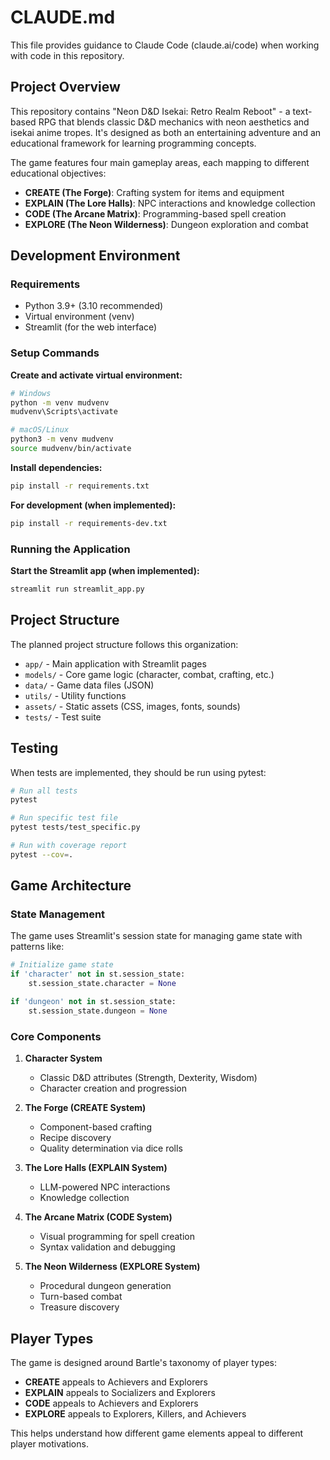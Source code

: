 # CLAUDE.md

This file provides guidance to Claude Code (claude.ai/code) when working with code in this repository.

## Project Overview

This repository contains "Neon D&D Isekai: Retro Realm Reboot" - a text-based RPG that blends classic D&D mechanics with neon aesthetics and isekai anime tropes. It's designed as both an entertaining adventure and an educational framework for learning programming concepts.

The game features four main gameplay areas, each mapping to different educational objectives:
- **CREATE (The Forge)**: Crafting system for items and equipment
- **EXPLAIN (The Lore Halls)**: NPC interactions and knowledge collection
- **CODE (The Arcane Matrix)**: Programming-based spell creation
- **EXPLORE (The Neon Wilderness)**: Dungeon exploration and combat

## Development Environment

### Requirements
- Python 3.9+ (3.10 recommended)
- Virtual environment (venv)
- Streamlit (for the web interface)

### Setup Commands

**Create and activate virtual environment:**
```bash
# Windows
python -m venv mudvenv
mudvenv\Scripts\activate

# macOS/Linux
python3 -m venv mudvenv
source mudvenv/bin/activate
```

**Install dependencies:**
```bash
pip install -r requirements.txt
```

**For development (when implemented):**
```bash
pip install -r requirements-dev.txt
```

### Running the Application

**Start the Streamlit app (when implemented):**
```bash
streamlit run streamlit_app.py
```

## Project Structure

The planned project structure follows this organization:
- `app/` - Main application with Streamlit pages
- `models/` - Core game logic (character, combat, crafting, etc.)
- `data/` - Game data files (JSON)
- `utils/` - Utility functions
- `assets/` - Static assets (CSS, images, fonts, sounds)
- `tests/` - Test suite

## Testing

When tests are implemented, they should be run using pytest:

```bash
# Run all tests
pytest

# Run specific test file
pytest tests/test_specific.py

# Run with coverage report
pytest --cov=.
```

## Game Architecture

### State Management
The game uses Streamlit's session state for managing game state with patterns like:

```python
# Initialize game state
if 'character' not in st.session_state:
    st.session_state.character = None

if 'dungeon' not in st.session_state:
    st.session_state.dungeon = None
```

### Core Components

1. **Character System**
   - Classic D&D attributes (Strength, Dexterity, Wisdom)
   - Character creation and progression

2. **The Forge (CREATE System)**
   - Component-based crafting
   - Recipe discovery
   - Quality determination via dice rolls

3. **The Lore Halls (EXPLAIN System)**
   - LLM-powered NPC interactions
   - Knowledge collection

4. **The Arcane Matrix (CODE System)**
   - Visual programming for spell creation
   - Syntax validation and debugging

5. **The Neon Wilderness (EXPLORE System)**
   - Procedural dungeon generation
   - Turn-based combat
   - Treasure discovery

## Player Types

The game is designed around Bartle's taxonomy of player types:

- **CREATE** appeals to Achievers and Explorers
- **EXPLAIN** appeals to Socializers and Explorers
- **CODE** appeals to Achievers and Explorers
- **EXPLORE** appeals to Explorers, Killers, and Achievers

This helps understand how different game elements appeal to different player motivations.